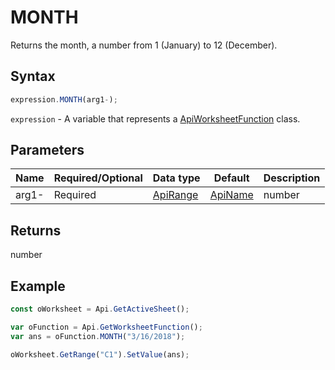 # MONTH

Returns the month, a number from 1 (January) to 12 (December).

## Syntax

```javascript
expression.MONTH(arg1-);
```

`expression` - A variable that represents a [ApiWorksheetFunction](../ApiWorksheetFunction.md) class.

## Parameters

| **Name** | **Required/Optional** | **Data type** | **Default** | **Description** |
| ------------- | ------------- | ------------- | ------------- | ------------- |
| arg1- | Required | [ApiRange](../../ApiRange/ApiRange.md) | [ApiName](../../ApiName/ApiName.md) | number |  | A number in the date-time code. |

## Returns

number

## Example



```javascript
const oWorksheet = Api.GetActiveSheet();

var oFunction = Api.GetWorksheetFunction();
var ans = oFunction.MONTH("3/16/2018"); 

oWorksheet.GetRange("C1").SetValue(ans);

```
